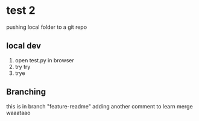 # test 2

pushing local folder to a git repo

## local dev
1. open test.py in browser
2. try try
3. trye 

## Branching
this is in branch "feature-readme"
adding another comment to learn merge
waaataao